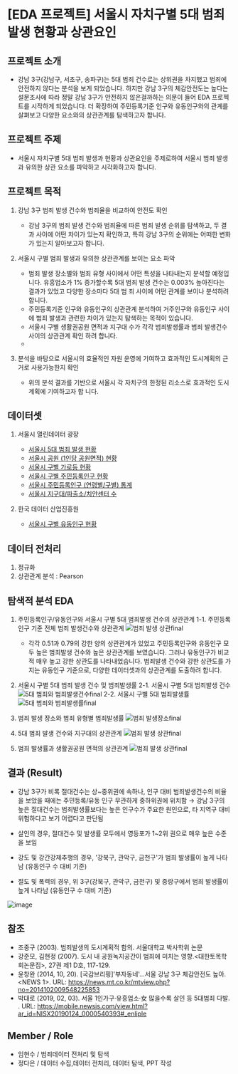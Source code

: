 # [EDA 프로젝트] 서울시 자치구별 5대 범죄 발생 현황과 상관요인 


## 프로젝트 소개
   * 강남 3구(강남구, 서초구, 송파구)는 5대 범죄 건수로는 상위권을 차지했고 범죄에 안전하지 않다는 분석을 보게 되었습니다. 하지만 강남 3구의 체감안전도는 높다는 설문조사에 따라 정말 강남 3구가 안전하지 않은걸까하는 의문이 들어 EDA 프로젝트를 시작하게 되었습니다. 더 확장하여 주민등록기준 인구와 유동인구와의 관계를 살펴보고 다양한 요소와의 상관관계를 탐색하고자 합니다. 

## 프로젝트 주제
   * 서울시 자치구별 5대 범죄 발생과 현황과 상관요인을 주제로하여 서울시 범죄 발생과 유의한 상관 요소를 파악하고 시각화하고자 합니다. 
   
## 프로젝트 목적

   1. 강남 3구 범죄 발생 건수와 범죄율을 비교하여 안전도 확인
      * 강남 3구의 범죄 발생 건수와 범죄율에 따른 범죄 발생 순위를 탐색하고, 두 결과 사이에 어떤 차이가 있는지 확인하고, 특히 강남 3구의 순위에는 어떠한 변화가 있는지 알아보고자 합니다.
           
   2. 서울시 구별 범죄 발생과 유의한 상관관계를 보이는 요소 파악
      * 범죄 발생 장소별와 범죄 유형 사이에서 어떤 특성을 나타내는지 분석할 예정입니다. 유흥업소가 1%         증가할수록 5대 범죄 발생 건수는 0.003% 높아진다는 결과가 있었고 다양한 장소마다 5대 범                  죄 사이에 어떤 관계를 보이나 분석하려 합니다. 
      * 주민등록기준 인구와 유동인구의 상관관계 분석하여 거주인구와 유동인구 사이에 범죄 발생과 관련한         차이가 있는지 탐색하는 목적이 있습니다. 
      * 서울시 구별 생활권공원 면적과 지구대 수가 각각 범죄발생률과 범죄 발생건수 사이의 상관관계 확인         하려 합니다. 
      *
   3. 분석을 바탕으로 서울시의 효율적인 자원 운영에 기여하고 효과적인 도시계획의 근거로 사용가능한지         확인
      * 위의 분석 결과를 기반으로 서울시 각 자치구의 한정된 리소스로 효과적인 도시계획에 기여하고자 합         니다. 


## 데이터셋
  1. 서울시 열린데이터 광장
  
      * [서울시 5대 범죄 발생 현황](http://data.seoul.go.kr/dataList/316/S/2/datasetView.do)
      * [서울시 공원 (1인당 공원면적) 현황](http://data.seoul.go.kr/dataList/360/S/2/datasetView.do)
      * [서울시 구별 가로등 현황](http://data.seoul.go.kr/dataList/261/S/2/datasetView.do)
      * [서울시 구별 주민등록인구 현황](http://data.seoul.go.kr/dataList/419/S/2/datasetView.do)
      * [서울시 주민등록인구 (연령별/구별) 통계](http://data.seoul.go.kr/dataList/10718/S/2/datasetView.do)
      * [서울시 지구대/파출소/치안센터 수](http://data.seoul.go.kr/dataList/224/S/2/datasetView.do)
  
  2. 한국 데이터 산업진흥원
     * [서울시 구별 유동인구 현황](http://datakorea.datastore.or.kr/profile/geo/04000KR11/#flow_top_bottom_private_data)

## 데이터 전처리
  1. 정규화
  2. 상관관계 분석 : Pearson

## 탐색적 분석 EDA
  
  1. 주민등록인구/유동인구와 서울시 구별 5대 범죄발생 건수의 상관관계
    1-1. 주민등록인구 기준 전체 범죄 발생건수와 상관관계
    ![범죄 발생 상관final](https://user-images.githubusercontent.com/75604413/108394239-d9661800-7257-11eb-92fa-8c1437a7a5aa.png)
      * 각각 0.51과 0.79의 강한 양의 상관관계가 있었고 주민등록인구와 유동인구 모두 높은 범죄발생 건수와 높은 상관관계를 보였습니다. 그러나 유동인구가 비교적 매우 높고 강한 상관도를 나타내었습니다. 범죄발생 건수와 강한 상관도를 가지는 유동인구 기준으로, 다양한 데이터셋과의 상관관계를 도출하려 합니다. 
   
  2. 서울시 구별 5대 범죄 발생 건수 및 범죄발생률
    2-1. 서울시 구별 5대 범죄발생 건수
    ![5대 범죄와 범죄발생건수final](https://user-images.githubusercontent.com/75604413/108393191-c43cb980-7256-11eb-8fef-212e80e3620d.png)
    2-2. 서울시 구별 5대 범죄발생률
    ![5대 범죄와 범죄발생률final](https://user-images.githubusercontent.com/75604413/108393481-0e259f80-7257-11eb-9ed5-744c1ba29aee.png)
  
  3. 범죄 발생 장소와 범죄 유형별 범죄발생률
    ![범죄 발생장소final](https://user-images.githubusercontent.com/75604413/108393927-7e342580-7257-11eb-9259-58aa4a403a3a.png)
  4. 5대 범죄 발생 건수와 지구대의 상관관계
  ![범죄 발생 상관final](https://user-images.githubusercontent.com/75604413/108394501-1c27f000-7258-11eb-9915-0c1ab92449d5.png)

 
  5. 범죄 발생률과 생활권공원 면적의 상관관계
  ![범죄 발생 상관final](https://user-images.githubusercontent.com/75604413/108394841-82ad0e00-7258-11eb-80a7-929797584f21.png)



## 결과 (Result)
* 강남 3구가 비록 절대건수는 상~중위권에 속하나, 인구 대비 범죄발생건수의 비율을 보았을 때에는 주민등록/유동 인구 무관하게 중하위권에 위치함
   → 강남 3구의 높은 절대건수는 범죄발생률보다는 높은 인구수가 주요한 원인으로, 타 지역구 대비 위험하다고 보기 어렵다고 판단됨

* 살인의 경우, 절대건수 및 발생률 모두에서 영등포가 1~2위 권으로 매우 높은 수준을 보임
* 강도 및 강간강제추행의 경우, '강북구, 관악구, 금천구'가 범죄 발생률이 높게 나타남 (유동인구 수 대비 기준)
* 절도 및 폭력의 경우, 위 3구(강북구, 관악구, 금천구) 및 중랑구에서 범죄 발생률이 높게 나타남 (유동인구 수 대비 기준)

![image](https://user-images.githubusercontent.com/78459305/107248906-20912380-6a76-11eb-86d4-4c0d32b5f123.png)

 





## 참조
* 조중구 (2003). 범죄발생의 도시계획적 함의. 서울대학교 박사학위 논문
* 강준모, 김현정 (2007). 도시 내 공원녹지공간이 범죄에 미치는 영향.<대한토목학회논문집>, 27권 제1 D호, 117-129.
* 윤창완 (2014, 10, 20). [국감브리핑]'부자동네'...서울 강남 3구 체감안전도 높아. <NEWS 1>. URL: https://news.mt.co.kr/mtview.php?no=2014102009548225853
* 박대로 (2019, 02, 03). 서울 1인가구·유흥업소·女 많을수록 살인 등 5대범죄 다발. <NEWSIS>. URL: https://mobile.newsis.com/view.html?ar_id=NISX20190124_0000540393#_enliple



## Member / Role
* 임현수 / 범죄데이터 전처리 및 탐색
* 정다은 / 데이터 수집,데이터 전처리, 데이터 탐색, PPT 작성
